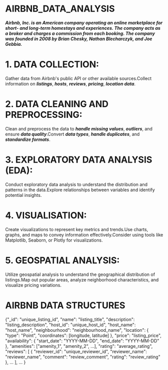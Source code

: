 # AIRBNB_DATA_ANALYSIS
***Airbnb, Inc. is an American company operating an online marketplace for short- and long-term homestays and experiences. 
The company acts as a broker and charges a commission from each booking. 
The company was founded in 2008 by Brian Chesky, Nathan Blecharczyk, and Joe Gebbia.***
# 1. DATA COLLECTION:
Gather data from Airbnb's public API or other available sources.Collect information on 
                              ***listings***, 
                              ***hosts***, 
                              ***reviews***, 
                              ***pricing***,
                              ***location data***.
# 2.  DATA CLEANING AND PREPROCESSING:
Clean and preprocess the data to ***handle missing values***, ***outliers***, and ensure ***data quality***.Convert ***data types***, ***handle duplicates***, and ***standardize formats***.
# 3. EXPLORATORY DATA ANALYSIS (EDA):
Conduct exploratory data analysis to understand the distribution and patterns in the data.Explore relationships between variables and identify potential insights.
# 4. VISUALISATION:
Create visualizations to represent key metrics and trends.Use charts, graphs, and maps to convey information effectively.Consider using tools like Matplotlib, Seaborn, or Plotly for visualizations.
# 5. GEOSPATIAL ANALYSIS:
Utilize geospatial analysis to understand the geographical distribution of listings.Map out popular areas, analyze neighborhood characteristics, and visualize pricing variations.

# AIRBNB DATA STRUCTURES
{"_id": "unique_listing_id",
 	 "name": "listing_title",
 	 "description": "listing_description",
  	"host_id": "unique_host_id",
 	 "host_name": "host_name",
 	 "neighbourhood": "neighbourhood_name",
 	 "location": {
"type": "Point",
   			 "coordinates": [longitude, latitude]
 			 },
  	"price": "listing_price",
 	 "availability": {
   			 "start_date": "YYYY-MM-DD",
   			 "end_date": "YYYY-MM-DD"
  },
  	"amenities": ["amenity_1", "amenity_2", ...],
  	"rating": "average_rating",
 	 "reviews": [
   {
     			 "reviewer_id": "unique_reviewer_id",
      			"reviewer_name": "reviewer_name",
      			"comment": "review_comment",
     			 "rating": "review_rating"
   			 }, ...
 			 ], ...
   }

